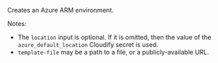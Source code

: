 Creates an Azure ARM environment.

Notes:

* The `location` input is optional. If it is omitted, then the value of
  the `azure_default_location` Cloudify secret is used.
* `template-file` may be a path to a file, or a publicly-available URL.
